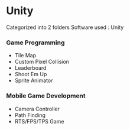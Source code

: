 # Unity
Categorized into 2 folders
Software used : Unity

### Game Programming
- Tile Map
- Custom Pixel Collision
- Leaderboard
- Shoot Em Up
- Sprite Animator

### Mobile Game Development
- Camera Controller
- Path Finding
- RTS/FPS/TPS Game

